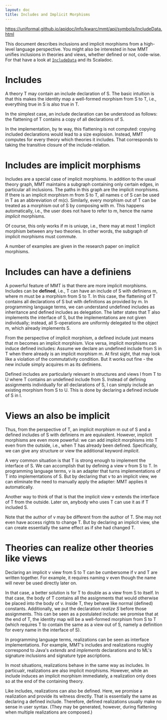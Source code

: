 ```yaml
---
layout: doc
title: Includes and Implicit Morphisms
---
```

https://uniformal.github.io/apidoc/info/kwarc/mmt/api/symbols/IncludeData.html

This document describes inclusions and implicit morphisms from a high-level language perspective. You might also be interested in how MMT unifies inclusions in theories and views, whether defined or not, code-wise. For that have a look at [`IncludeData`](apidoc://info.kwarc.mmt.api.symbols.IncludeData) and its Scaladoc.

# Includes

A theory T may contain an include declaration of S.
The basic intuition is that this makes the identity map a well-formed morphism from S to T, i.e., everything true in S is also true in T.

In the simplest case, an include declaration can be understood as follows: the flattening of T contains a copy of all declarations of S.

In the implementation, by te way, this flattening is not computed: copying included declarations would lead to a size explosion. Instead, MMT computes for every theory which theories it includes. That corresponds to taking the transitive closure of the include-relation.

# Includes are implicit morphisms

Includes are a special case of implicit morphisms.
In addition to the usual theory graph, MMT maintains a subgraph containing only certain edges, in particular all inclusions.
The paths in this graph are the implicit morphisms.
If there is an implicit morphism m from S to T, all names c of S can be used in T as an abbreviation of m(c).
Similarly, every morphism out of T can be treated as a morphism out of S by composing with m.
This happens automatically, i.e., the user does not have to refer to m, hence the name *implicit* morphisms.

Of course, this only works if m is uniuqe, i.e., there may at most 1 implicit morphism between any two theories.
In other words, the subgraph of implicit morphisms must commute.

A number of examples are given in the research paper on implicit morphisms.

# Includes can have a definiens

A powerful feature of MMT is that there are more implicit morphisms.
Includes can be **defined**, i.e., T can have an include of S with definiens m, where m must be a morphism from S to T.
In this case, the flattening of T contains all declarations of S but with definitions as provided by m. 
In programming language terms, we can understand undefined includes as inheritance and defined includes as delegation.
The latter states that T also implements the interface of S, but the implementations are not given individually; instead, all S-operations are uniformly delegated to the object m, which already implements S.

From the perspective of implicit morphism, a defined include just means that m becomes an implicit morphism.
Vice versa, implicit morphisms can induce defined includes:
Assume we declare an undefined include from S in T when there already is an implicit morphism m.
At first sight, that may look like a violation of the commutativity condition. But it works out fine - the new include simply acquires m as its definiens.

Defined includes are particularly relevant in structures and views l from T to U where T contains an undefined include from S.
Instead of defining assignments individually for all declarations of S, l can simply include an existing morphism from S to U. This is done by declaring a defined include of S in l. 

# Views an also be implicit

Thus, from the perspective of T, an implicit morphism m out of S and a defined includes of S with definiens m are equivalent. 
However, implicit morphisms are even more powerful: we can add implicit morphisms into T even from the outside, i.e., when T has already been defined.
Specifically, we can give any structure or view the additional keyword *implicit*.

A very common situation is that T is strong enough to implement the interface of S.
We can accomplish that by defining a view v from S to T.
In programming language terms, v is an adapter that turns implementations of T into implementations of S.
But by declaring that v to an implicit view, we can eliminate the need to manually apply the adapter: MMT applies it automatically.

Another way to think of that is that the implicit view v extends the interface of T from the outside.
Later on, anybody who uses T can use it as if T included S.

Note that the author of v may be different from the author of T. She may not even have access rights to change T.
But by declaring an implicit view, she can create essentially the same effect as if she had changed T.

# Theories can realize other theories like views

Declaring an implicit v view from S to T can be cumbersome if v and T are written together.
For example, it requires naming v even though the name will never be used directly later on.

In that case, a better solution is for T to double as a view from S to itself.
In that case, the body of T contains all the assignments that would otherwise be placed into the body of v.
Inside T, they behave like normal (defined) constants.
Additionally, we put the declaration *realize S* before those assignments.
This can be seen as a postulated include: we promise that at the end of T, the identity map will be a well-formed morphism from S to T (which requires T to contain the same as a view out of S, namely a definition for every name in the interface of S).

In programming language terms, realizations can be seen as interface implementations.
For example, MMT's includes and realizations roughly correspond to Java's *extends* and *implements* declarations and to ML's signature inclusions and signature type ascriptions.

In most situations, realizations behave in the same way as includes.
In particualr, realizations are also implicit morphisms.
However, while an include induces an implicit morphism immediately, a realization only does so at the end of the containing theory.

Like includes, realizations can also be defined.
Here, we promise a realization and provide its witness directly.
That is essentially the same as declaring a defined include.
Therefore, defined realizations usually make no sense in user syntax.
(They may be generated, however, during flattening when multiple realizations are composed.)
